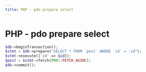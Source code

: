 ```yaml
---
title: PHP - pdo prepare select
---
```


<h1 class="header">PHP - pdo prepare select</h1>

```php
$db->beginTransaction();
$stmt = $db->prepare("SELECT * FROM `post` WHERE `id` = :id");
$stmt->execute(['id' => $id]);
$post = $stmt->fetch(PDO::FETCH_ASSOC);
$db->commit();
```